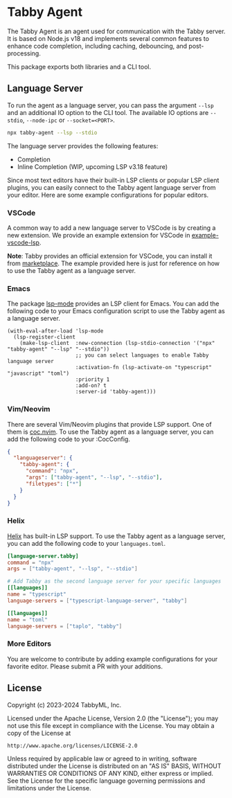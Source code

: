 # Tabby Agent

The Tabby Agent is an agent used for communication with the Tabby server. It is based on Node.js v18 and implements several common features to enhance code completion, including caching, debouncing, and post-processing.

This package exports both libraries and a CLI tool.

## Language Server

To run the agent as a language server, you can pass the argument `--lsp` and an additional IO option to the CLI tool. The available IO options are `--stdio`, `--node-ipc` or `--socket=<PORT>`.

```bash
npx tabby-agent --lsp --stdio
```

The language server provides the following features:

- Completion
- Inline Completion (WIP, upcoming LSP v3.18 feature)

Since most text editors have their built-in LSP clients or popular LSP client plugins, you can easily connect to the Tabby agent language server from your editor. Here are some example configurations for popular editors.

### VSCode

A common way to add a new language server to VSCode is by creating a new extension. We provide an example extension for VSCode in [example-vscode-lsp](https://github.com/tabbyml/tabby/blob/master/clients/example-vscode-lsp).

**Note**: Tabby provides an official extension for VSCode, you can install it from [marketplace](https://marketplace.visualstudio.com/items?itemName=tabbyml.vscode-tabby). The example provided here is just for reference on how to use the Tabby agent as a language server.

### Emacs

The package [lsp-mode](https://github.com/emacs-lsp/lsp-mode) provides an LSP client for Emacs. You can add the following code to your Emacs configuration script to use the Tabby agent as a language server.

```emacs-lisp
(with-eval-after-load 'lsp-mode
  (lsp-register-client
    (make-lsp-client  :new-connection (lsp-stdio-connection '("npx" "tabby-agent" "--lsp" "--stdio"))
                      ;; you can select languages to enable Tabby language server
                      :activation-fn (lsp-activate-on "typescript" "javascript" "toml")
                      :priority 1
                      :add-on? t
                      :server-id 'tabby-agent)))
```

### Vim/Neovim

There are several Vim/Neovim plugins that provide LSP support. One of them is [coc.nvim](https://github.com/neoclide/coc.nvim). To use the Tabby agent as a language server, you can add the following code to your :CocConfig.

```json
{
  "languageserver": {
    "tabby-agent": {
      "command": "npx",
      "args": ["tabby-agent", "--lsp", "--stdio"],
      "filetypes": ["*"]
    }
  }
}
```

### Helix

[Helix](https://helix-editor.com/) has built-in LSP support. To use the Tabby agent as a language server, you can add the following code to your `languages.toml`.

```toml
[language-server.tabby]
command = "npx"
args = ["tabby-agent", "--lsp", "--stdio"]

# Add Tabby as the second language server for your specific languages
[[languages]]
name = "typescript"
language-servers = ["typescript-language-server", "tabby"]

[[languages]]
name = "toml"
language-servers = ["taplo", "tabby"]
```

### More Editors

You are welcome to contribute by adding example configurations for your favorite editor. Please submit a PR with your additions.

## License

Copyright (c) 2023-2024 TabbyML, Inc.

Licensed under the Apache License, Version 2.0 (the "License");
you may not use this file except in compliance with the License.
You may obtain a copy of the License at

    http://www.apache.org/licenses/LICENSE-2.0

Unless required by applicable law or agreed to in writing, software
distributed under the License is distributed on an "AS IS" BASIS,
WITHOUT WARRANTIES OR CONDITIONS OF ANY KIND, either express or implied.
See the License for the specific language governing permissions and
limitations under the License.
